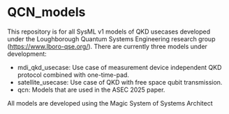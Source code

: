# QCN_models
This repository is for all SysML v1 models of QKD usecases developed under the Loughborough Quantum Systems Engineering research group (https://www.lboro-qse.org/).
There are currently three models under development: 
- mdi_qkd_usecase: Use case of measurement device independent QKD protocol combined with one-time-pad.
- satellite_usecase: Use case of QKD with free space qubit transmission.
- qcn: Models that are used in the ASEC 2025 paper.

All models are developed using the Magic System of Systems Architect
